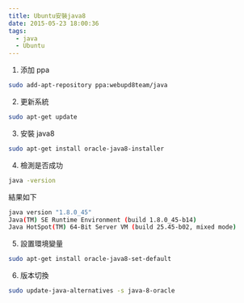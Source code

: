 ```yaml
---
title: Ubuntu安裝java8
date: 2015-05-23 18:00:36
tags:
  - java
  - Ubuntu
---
```


1. 添加 ppa

```bash
sudo add-apt-repository ppa:webupd8team/java
```

2. 更新系統

```bash
sudo apt-get update
```

3. 安裝 java8

```bash
sudo apt-get install oracle-java8-installer
```

4. 檢測是否成功

```bash
java -version
```

結果如下

```bash
java version "1.8.0_45"
Java(TM) SE Runtime Environment (build 1.8.0_45-b14)
Java HotSpot(TM) 64-Bit Server VM (build 25.45-b02, mixed mode)
```

5. 設置環境變量

```bash
sudo apt-get install oracle-java8-set-default
```

6. 版本切換

```bash
sudo update-java-alternatives -s java-8-oracle
```
